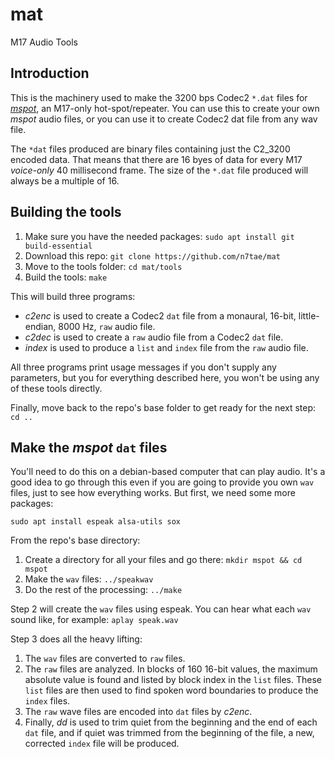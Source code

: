 # mat
M17 Audio Tools

## Introduction

This is the machinery used to make the 3200 bps Codec2 `*.dat` files for [*mspot*](https://github.com/n7tae/mspot), an M17-only hot-spot/repeater. You can use this to create your own *mspot* audio files, or you can use it to create Codec2 dat file from any wav file.

The `*dat` files produced are binary files containing just the C2_3200 encoded data. That means that there are 16 byes of data for every M17 *voice-only* 40 millisecond frame. The size of the `*.dat` file produced will always be a multiple of 16.

## Building the tools

1. Make sure you have the needed packages: `sudo apt install git build-essential`
2. Download this repo: `git clone https://github.com/n7tae/mat`
3. Move to the tools folder: `cd mat/tools`
4. Build the tools: `make`

This will build three programs:
- *c2enc* is used to create a Codec2 `dat` file from a monaural, 16-bit, little-endian, 8000 Hz, `raw` audio file.
- *c2dec* is used to create a `raw` audio file from a Codec2 `dat` file.
- *index* is used to produce a `list` and `index` file from the `raw` audio file.

All three programs print usage messages if you don't supply any parameters, but you for everything described here, you won't be using any of these tools directly.

Finally, move back to the repo's base folder to get ready for the next step: `cd ..`

## Make the *mspot* `dat` files

You'll need to do this on a debian-based computer that can play audio. It's a good idea to go through this even if you are going to provide you own `wav` files, just to see how everything works. But first, we need some more packages:

`sudo apt install espeak alsa-utils sox`

From the repo's base directory:
1. Create a directory for all your files and go there: `mkdir mspot && cd mspot`
2. Make the `wav` files: `../speakwav`
3. Do the rest of the processing: `../make`

Step 2 will create the `wav` files using espeak. You can hear what each `wav` sound like, for example: `aplay speak.wav`

Step 3 does all the heavy lifting:
1. The `wav` files are converted to `raw` files.
2. The `raw` files are analyzed. In blocks of 160 16-bit values, the maximum absolute value is found and listed by block index in the `list` files. These `list` files are then used to find spoken word boundaries to produce the `index` files.
3. The `raw` wave files are encoded into `dat` files by *c2enc*.
4. Finally, *dd* is used to trim quiet from the beginning and the end of each `dat` file, and if quiet was trimmed from the beginning of the file, a new, corrected `index` file will be produced.
